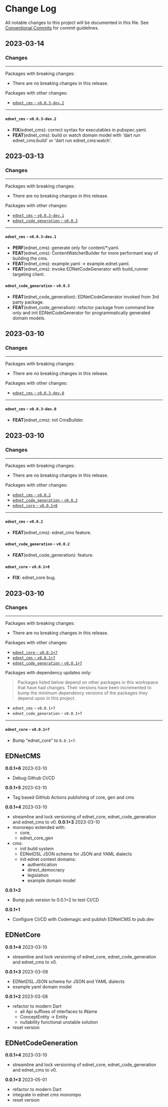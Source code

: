 # Change Log

All notable changes to this project will be documented in this file.
See [Conventional Commits](https://conventionalcommits.org) for commit guidelines.

## 2023-03-14

### Changes

---

Packages with breaking changes:

 - There are no breaking changes in this release.

Packages with other changes:

 - [`ednet_cms` - `v0.0.3-dev.2`](#ednet_cms---v003-dev2)

---

#### `ednet_cms` - `v0.0.3-dev.2`

 - **FIX**(ednet_cms): correct syntax for executables in pubspec.yaml.
 - **FEAT**(ednet_cms): build or watch domain model with 'dart run ednet_cms:build' or 'dart run ednet_cms:watch'.


## 2023-03-13

### Changes

---

Packages with breaking changes:

 - There are no breaking changes in this release.

Packages with other changes:

 - [`ednet_cms` - `v0.0.3-dev.1`](#ednet_cms---v003-dev1)
 - [`ednet_code_generation` - `v0.0.3`](#ednet_code_generation---v003)

---

#### `ednet_cms` - `v0.0.3-dev.1`

 - **PERF**(ednet_cms): generate only for content/*.yaml.
 - **FEAT**(ednet_cms): ContentWatcherBuilder for more performant way of building the cms.
 - **FEAT**(ednet_cms): example.yaml -> example.ednet.yaml.
 - **FEAT**(ednet_cms): invoke EDNetCodeGenerator with build_runner targeting client.

#### `ednet_code_generation` - `v0.0.3`

 - **FEAT**(ednet_code_generation): EDNetCodeGenerator invoked from 3rd party package.
 - **FEAT**(ednet_code_generation): refactor package from command line only and init EDNetCodeGenerator for programmatically generated domain models.


## 2023-03-10

### Changes

---

Packages with breaking changes:

 - There are no breaking changes in this release.

Packages with other changes:

 - [`ednet_cms` - `v0.0.3-dev.0`](#ednet_cms---v003-dev0)

---

#### `ednet_cms` - `v0.0.3-dev.0`

 - **FEAT**(ednet_cms): init CmsBuilder.


## 2023-03-10

### Changes

---

Packages with breaking changes:

 - There are no breaking changes in this release.

Packages with other changes:

 - [`ednet_cms` - `v0.0.2`](#ednet_cms---v002)
 - [`ednet_code_generation` - `v0.0.2`](#ednet_code_generation---v002)
 - [`ednet_core` - `v0.0.1+8`](#ednet_core---v0018)

---

#### `ednet_cms` - `v0.0.2`

 - **FEAT**(ednet_cms): ednet_cms feature.

#### `ednet_code_generation` - `v0.0.2`

 - **FEAT**(ednet_code_generation): feature.

#### `ednet_core` - `v0.0.1+8`

 - **FIX**: ednet_core bug.


## 2023-03-10

### Changes

---

Packages with breaking changes:

 - There are no breaking changes in this release.

Packages with other changes:

 - [`ednet_core` - `v0.0.1+7`](#ednet_core---v0017)
 - [`ednet_cms` - `v0.0.1+7`](#ednet_cms---v0017)
 - [`ednet_code_generation` - `v0.0.1+7`](#ednet_code_generation---v0017)

Packages with dependency updates only:

> Packages listed below depend on other packages in this workspace that have had changes. Their versions have been incremented to bump the minimum dependency versions of the packages they depend upon in this project.

 - `ednet_cms` - `v0.0.1+7`
 - `ednet_code_generation` - `v0.0.1+7`

---

#### `ednet_core` - `v0.0.1+7`

 - Bump "ednet_core" to `0.0.1+7`.

## EDNetCMS

**0.0.1+6** 2023-03-10
+ Debug Github CI/CD

**0.0.1+5** 2023-03-10
+ Tag based GitHub Actions publishing of core, gen and cms

**0.0.1+4** 2023-03-10
+ streamline and lock versioning of ednet_core, ednet_code_generation and ednet_cms to v0.
  **0.0.1+3** 2023-03-10
+ monorepo extended with:
    - core,
    - ednet_core_gen
+ cms:
    - init build system
    - EDNetDSL JSON schema for JSON and YAML dialects
    - init ednet context domains:
        - authentication
        - direct_democracy
        - legislation
        - example domain model

**0.0.1+2**
- Bump pub version to 0.0.1+2 to test CI/CD

**0.0.1+1**
- Configure CI/CD with Codemagic and publish EDNetCMS to pub.dev

## EDNetCore
**0.0.1+4** 2023-03-10
+ streamline and lock versioning of ednet_core, ednet_code_generation and ednet_cms to v0.

**0.0.1+3** 2023-03-08
+ EDNetDSL JSON schema for JSON and YAML dialects
+ example yaml domain model

**0.0.1+2** 2023-03-08
+ refactor to modern Dart
    + all Api suffixes of interfaces to IName
    + ConceptEntity -> Entity
    + nullability functional unstable solution
+ reset version

## EDNetCodeGeneration
**0.0.1+4** 2023-03-10
+ streamline and lock versioning of ednet_core, ednet_code_generation and ednet_cms to v0.

**0.0.1+3** 2023-05-01
+ refactor to modern Dart
+ integrate in ednet cms monorepo
+ reset version


